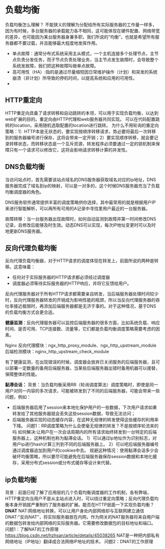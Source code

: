 # 负载均衡
负载均衡怎么理解？
不能狭义的理解为分配给所有实际服务器的工作量一样多，因为有时候，多台服务器的承载能力各不相同，这可能体现在硬件配置、网络带宽的差异，也可能因为某台服务器身兼多职，我们所说的“均衡”，也就是希望所有服务器都不要过载，并且能够最大程度地发挥作用。
* 单点故障：通常分布式系统采用主从模式，一个主机连接多个处理节点，主节点负责分发任务，而子节点负责处理业务，当主节点发生故障时，会导致整个系统发故障，我们把这种故障叫做单点故障。
* 高可用性（HA）:指的是通过尽量缩短因日常维护操作（计划）和突发的系统崩溃（非计划）所导致的停机时间，以提高系统和应用的可用性。
* 
## HTTP重定向
HTTP重定向具备了请求转移和自动跳转的本领，可以用于实现负载均衡，以达到web扩展的目的。重定向由HTTP代理和web服务器共同实现。
可以在代码配置跳转的location，采用随机选取配置的location进行跳转。
为什么不用轮询的重定向策略：1）HTTP本是无状态的，要实现按顺序转移请求，势必要将最后一次转移到的服务器编号进行保存，这将会带来一定开销；2）要实现顺序转移，就会要记录转移状态，而转移状态是一个互斥资源，转发程序必须要通过一定的锁机制来保障只有一个请求可以修改它，这将会影响请求转移计算的并发性。

## DNS负载均衡

当访问站点时，首先需要该站点域名的DNS服务器获取域名对应的ip地址，DNS服务器完成了域名到ip的映射，可以是一对多的，这个时候DNS服务器充当了负载均衡调度器的角色。

DNS服务软件通常提供丰富的调度策略供你选择，其中最常用的就是根据用户IP来进行智能解析，可以再所有可用的A记录中寻找里用户最近的一台服务器。

故障转移：当一台服务器出现故障时，如何自动监测到故障并第一时间修改DNS记录，且修改后能够及时生效。动态DNS可以实现，每次IP地址变更时可以及时地更新DNS服务器。

## 反向代理负载均衡
反向代理负载均衡器，对于HTTP请求的调度体现在转发上，前面所说的两种是转移。这意味着：
* 任何对于实际服务器的HTTP请求都必须经过调度器
* 调度器必须等待实际服务器的HTTP响应，并将它反馈给用户。

反向代理服务器对于所有HTTP请求都需要亲自转发，当后端服务器处理时间较少时，反向代理服务器转发的开销成为影响性能的瓶颈，所以当反向代理服务器的吞吐率接近极限时，再添加后端服务器都是无济于事的。对于这种情况，基于DNS的负载均衡方式会更合适。

**健康监测**：反向代理服务器可以监控后端服务器的很多方面，比如系统负载、响应时间、是否可用、TCP连接数、流量等，它们都是负载均衡调度策略需要考虑的因素。

Nginx 反向代理模块：ngx_http_proxy_module、ngx_http_upstream_module 后端检测模块：nginx_http_upstream_check_module

有了健康监测，在出现错误的时候，调度器会放弃已关闭服务的后端服务器，且可以部署一定数量的备用后端服务器，当某些后端服务器出错时备用机器可以接替，保障整体的性能。

**黏滞会话：**
背景：当负载均衡采用RR（轮询调度算法）调度策略时，即使是同一用户对同一内容的多次请求，可能被转发到了不同的后端服务器，可能会带来一些问题，例如：
* 后端服务器启用了session来本地化保护用户的一些数据，下次用户请求如果转发给了其他服务器就会丢失这些session数据，导致无法访问；
* 后端服务器实现的动态缓存内容，在这种无规律的转发使得这些缓存的利用率下降。
问题1：RR调度策略为什么会使毫无规律的转发？不是按顺序轮流来的吗
如何解决:让用户在一次会话周期内的所有请求始终转发到一台特定的后端服务器上，这种机制也称为黏滞会话。
1）可以通过ip地址作为识别标志，对用户ip进行hash计算三列到不同的后端服务器上。
2）可以吧后端服务器编号通过调度器追加到用户的cookies中去。
规避这种情况：使用黏滞会话多少会破坏均衡策略，所以要尽可能避免在后端服务器保存session数据和本地化缓存，采用分布式session或分布式缓存等设计来代替。

## ip负载均衡
背景：前面已经了解了应用层的几个负载均衡调度器的工作机制，各有弊端，HTTP重定向当用户不是从主站点进入时，可以绕过重定向策略；反向代理负载均衡本身开销就严重制约了服务器的扩展。能否在HTTP层面一下实现负载均衡？
**DNAT**
NAT:网络地址转换，可以让用户身处内部网络却与互联网建立通信
DNAT:"反向NAT"，将实际服务器放在内网，作为网关的NAT服务器将来自用户端的数据包转发给内部网络的实际服务器。它需要修改数据包的目标地址和端口。
问题1：了解NAT的工作原理
https://blog.csdn.net/hzhsan/article/details/45038265
NAT是一种把内部私有网络地址（IP地址）翻译成合法网络IP地址的技术。
问题2：DNAT的工作原理
